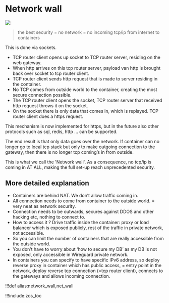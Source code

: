 # Network wall

![](img/webgateway.png)


> the best security = no network = no incoming tcp/ip from internet to containers 
    
This is done via sockets. 

- TCP router client opens up socket to TCP router server, residing on the web gateway. 
- When http arrives on this tcp router server, payload van http is brought back over socket to tcp router client. 
- TCP router client sends http request that is made to server residing in the container. 
- No TCP comes from outside world to the container, creating the most secure connection possible. 
- The TCP router client opens the socket, TCP router server that received http request throws it on the socket. 
- On the socket there is only data that comes in, which is replayed. TCP router client does a https request. 
    
This mechanism is now implemented for https, but in the future also other protocols such as sql, redis, http … can be supported. 
    
The end result is that only data goes over the network. 
If container can no longer go to local tcp stack but only to make outgoing connection to the gateway, then there is no longer tcp coming’s in from outside. 

This is what we call the 'Network wall'.
As a consequence, no tcp/ip is coming in AT ALL, making the full set-up reach unprecedented security. 

    
## More detailed explanation

- Containers are behind NAT. We don’t allow traffic coming in. 
- All connection needs to come from container to the outside world. = very neat as network security. 
- Connection needs to be outwards, secures against DDOS and other hacking etc, nothing to connect to. 
- How to access it ? Drive traffic inside the container: proxy or load balancer which is exposed publicly, rest of the traffic in private network, not accessible. 
- So you can limit the number of containers that are really accessible from the outside world. 
- You don’t have to worry about ‘how to secure my DB’ as my DB is not exposed, only accessible in Wireguard private network. 
- In containers you can specify to have specific IPv6 address, so deploy reverse proxy in container which has public access, = entry point in the network, deploy reverse tcp connection (=tcp router client), connects to the gateways and allows incoming connection. 

!!!def alias:network_wall,net_wall

!!!include:zos_toc
